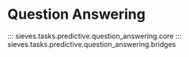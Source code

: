 # Question Answering

::: sieves.tasks.predictive.question_answering.core
::: sieves.tasks.predictive.question_answering.bridges